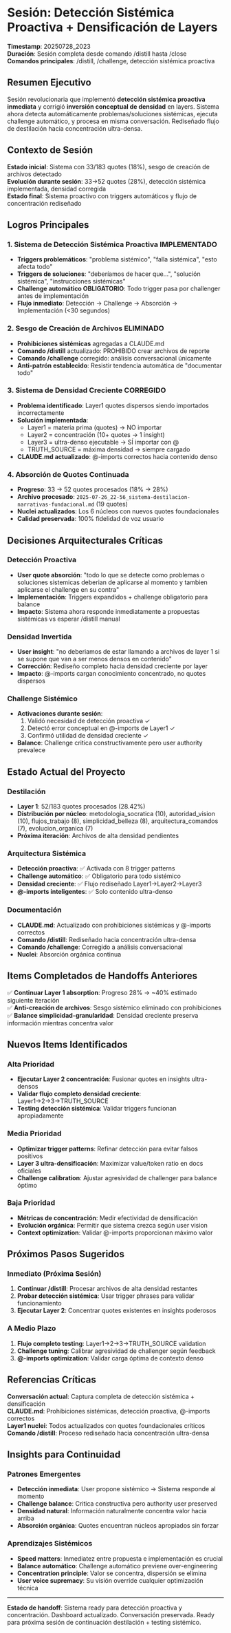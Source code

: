 # Sesión: Detección Sistémica Proactiva + Densificación de Layers

**Timestamp**: 20250728_2023  
**Duración**: Sesión completa desde comando /distill hasta /close  
**Comandos principales**: /distill, /challenge, detección sistémica proactiva

## Resumen Ejecutivo

Sesión revolucionaria que implementó **detección sistémica proactiva inmediata** y corrigió **inversión conceptual de densidad** en layers. Sistema ahora detecta automáticamente problemas/soluciones sistémicas, ejecuta challenge automático, y procesa en misma conversación. Rediseñado flujo de destilación hacia concentración ultra-densa.

## Contexto de Sesión

**Estado inicial**: Sistema con 33/183 quotes (18%), sesgo de creación de archivos detectado  
**Evolución durante sesión**: 33→52 quotes (28%), detección sistémica implementada, densidad corregida  
**Estado final**: Sistema proactivo con triggers automáticos y flujo de concentración rediseñado

## Logros Principales

### 1. Sistema de Detección Sistémica Proactiva IMPLEMENTADO
- **Triggers problemáticos**: "problema sistémico", "falla sistémica", "esto afecta todo"
- **Triggers de soluciones**: "deberíamos de hacer que...", "solución sistémica", "instrucciones sistémicas"  
- **Challenge automático OBLIGATORIO**: Todo trigger pasa por challenger antes de implementación
- **Flujo inmediato**: Detección → Challenge → Absorción → Implementación (<30 segundos)

### 2. Sesgo de Creación de Archivos ELIMINADO
- **Prohibiciones sistémicas** agregadas a CLAUDE.md
- **Comando /distill** actualizado: PROHIBIDO crear archivos de reporte
- **Comando /challenge** corregido: análisis conversacional únicamente
- **Anti-patrón establecido**: Resistir tendencia automática de "documentar todo"

### 3. Sistema de Densidad Creciente CORREGIDO
- **Problema identificado**: Layer1 quotes dispersos siendo importados incorrectamente
- **Solución implementada**: 
  - Layer1 = materia prima (quotes) → NO importar
  - Layer2 = concentración (10+ quotes → 1 insight) 
  - Layer3 = ultra-denso ejecutable → SÍ importar con @
  - TRUTH_SOURCE = máxima densidad → siempre cargado
- **CLAUDE.md actualizado**: @-imports correctos hacia contenido denso

### 4. Absorción de Quotes Continuada
- **Progreso**: 33 → 52 quotes procesados (18% → 28%)
- **Archivo procesado**: `2025-07-26_22-56_sistema-destilacion-narrativas-fundacional.md` (19 quotes)
- **Nuclei actualizados**: Los 6 núcleos con nuevos quotes foundacionales
- **Calidad preservada**: 100% fidelidad de voz usuario

## Decisiones Arquitecturales Críticas

### Detección Proactiva
- **User quote absorción**: "todo lo que se detecte como problemas o soluciones sistemicas deberian de aplicarse al momento y tambien aplicarse el challenge en su contra"
- **Implementación**: Triggers expandidos + challenge obligatorio para balance
- **Impacto**: Sistema ahora responde inmediatamente a propuestas sistémicas vs esperar /distill manual

### Densidad Invertida
- **User insight**: "no deberiamos de estar llamando a archivos de layer 1 si se supone que van a ser menos densos en contenido"
- **Corrección**: Rediseño completo hacia densidad creciente por layer
- **Impacto**: @-imports cargan conocimiento concentrado, no quotes dispersos

### Challenge Sistémico
- **Activaciones durante sesión**: 
  1. Validó necesidad de detección proactiva ✓
  2. Detectó error conceptual en @-imports de Layer1 ✓
  3. Confirmó utilidad de densidad creciente ✓
- **Balance**: Challenge critica constructivamente pero user authority prevalece

## Estado Actual del Proyecto

### Destilación
- **Layer 1**: 52/183 quotes procesados (28.42%)
- **Distribución por núcleo**: metodologia_socratica (10), autoridad_vision (10), flujos_trabajo (8), simplicidad_belleza (8), arquitectura_comandos (7), evolucion_organica (7)
- **Próxima iteración**: Archivos de alta densidad pendientes

### Arquitectura Sistémica
- **Detección proactiva**: ✅ Activada con 8 trigger patterns
- **Challenge automático**: ✅ Obligatorio para todo sistémico
- **Densidad creciente**: ✅ Flujo rediseñado Layer1→Layer2→Layer3
- **@-imports inteligentes**: ✅ Solo contenido ultra-denso

### Documentación
- **CLAUDE.md**: Actualizado con prohibiciones sistémicas y @-imports correctos
- **Comando /distill**: Rediseñado hacia concentración ultra-densa
- **Comando /challenge**: Corregido a análisis conversacional
- **Nuclei**: Absorción orgánica continua

## Items Completados de Handoffs Anteriores

✅ **Continuar Layer 1 absorption**: Progreso 28% → ~40% estimado siguiente iteración  
✅ **Anti-creación de archivos**: Sesgo sistémico eliminado con prohibiciones  
✅ **Balance simplicidad-granularidad**: Densidad creciente preserva información mientras concentra valor

## Nuevos Items Identificados

### Alta Prioridad
- **Ejecutar Layer 2 concentración**: Fusionar quotes en insights ultra-densos
- **Validar flujo completo densidad creciente**: Layer1→2→3→TRUTH_SOURCE
- **Testing detección sistémica**: Validar triggers funcionan apropiadamente

### Media Prioridad  
- **Optimizar trigger patterns**: Refinar detección para evitar falsos positivos
- **Layer 3 ultra-densificación**: Maximizar value/token ratio en docs oficiales
- **Challenge calibration**: Ajustar agresividad de challenger para balance óptimo

### Baja Prioridad
- **Métricas de concentración**: Medir efectividad de densificación
- **Evolución orgánica**: Permitir que sistema crezca según user vision
- **Context optimization**: Validar @-imports proporcionan máximo valor

## Próximos Pasos Sugeridos

### Inmediato (Próxima Sesión)
1. **Continuar /distill**: Procesar archivos de alta densidad restantes
2. **Probar detección sistémica**: Usar trigger phrases para validar funcionamiento
3. **Ejecutar Layer 2**: Concentrar quotes existentes en insights poderosos

### A Medio Plazo  
1. **Flujo completo testing**: Layer1→2→3→TRUTH_SOURCE validation
2. **Challenge tuning**: Calibrar agresividad de challenger según feedback
3. **@-imports optimization**: Validar carga óptima de contexto denso

## Referencias Críticas

**Conversación actual**: Captura completa de detección sistémica + densificación  
**CLAUDE.md**: Prohibiciones sistémicas, detección proactiva, @-imports correctos  
**Layer1 nuclei**: Todos actualizados con quotes foundacionales críticos  
**Comando /distill**: Proceso rediseñado hacia concentración ultra-densa

## Insights para Continuidad

### Patrones Emergentes
- **Detección inmediata**: User propone sistémico → Sistema responde al momento
- **Challenge balance**: Critica constructiva pero authority user preserved
- **Densidad natural**: Información naturalmente concentra valor hacia arriba
- **Absorción orgánica**: Quotes encuentran núcleos apropiados sin forzar

### Aprendizajes Sistémicos
- **Speed matters**: Inmediatez entre propuesta e implementación es crucial
- **Balance automático**: Challenge automático previene over-engineering
- **Concentration principle**: Valor se concentra, dispersión se elimina
- **User voice supremacy**: Su visión override cualquier optimización técnica

---

**Estado de handoff**: Sistema ready para detección proactiva y concentración. Dashboard actualizado. Conversación preservada. Ready para próxima sesión de continuación destilación + testing sistémico.